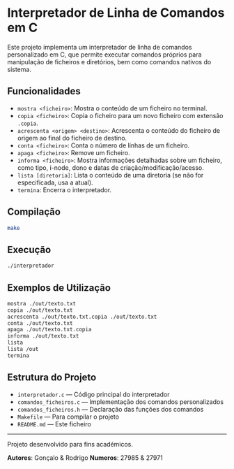 # Interpretador de Linha de Comandos em C

Este projeto implementa um interpretador de linha de comandos personalizado em C, que permite executar comandos próprios para manipulação de ficheiros e diretórios, bem como comandos nativos do sistema.

## Funcionalidades

- `mostra <ficheiro>`: Mostra o conteúdo de um ficheiro no terminal.
- `copia <ficheiro>`: Copia o ficheiro para um novo ficheiro com extensão `.copia`.
- `acrescenta <origem> <destino>`: Acrescenta o conteúdo do ficheiro de origem ao final do ficheiro de destino.
- `conta <ficheiro>`: Conta o número de linhas de um ficheiro.
- `apaga <ficheiro>`: Remove um ficheiro.
- `informa <ficheiro>`: Mostra informações detalhadas sobre um ficheiro, como tipo, i-node, dono e datas de criação/modificação/acesso.
- `lista [diretoria]`: Lista o conteúdo de uma diretoria (se não for especificada, usa a atual).
- `termina`: Encerra o interpretador.

## Compilação

```sh
make
```

## Execução

```sh
./interpretador
```

## Exemplos de Utilização

```sh
mostra ./out/texto.txt
copia ./out/texto.txt
acrescenta ./out/texto.txt.copia ./out/texto.txt
conta ./out/texto.txt
apaga ./out/texto.txt.copia
informa ./out/texto.txt
lista
lista /out
termina
```

## Estrutura do Projeto

- `interpretador.c` — Código principal do interpretador
- `comandos_ficheiros.c` — Implementação dos comandos personalizados
- `comandos_ficheiros.h` — Declaração das funções dos comandos
- `Makefile` — Para compilar o projeto
- `README.md` — Este ficheiro

---

Projeto desenvolvido para fins académicos.

**Autores**: Gonçalo & Rodrigo
**Numeros**: 27985 & 27971
